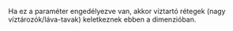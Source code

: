 Ha ez a paraméter engedélyezve van, akkor víztartó rétegek (nagy víztározók/láva-tavak) keletkeznek ebben a dimenzióban.